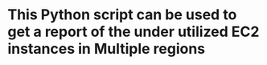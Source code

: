 # This Python script can be used to get a report of the under utilized EC2 instances in Multiple regions
